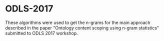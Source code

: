 # ODLS-2017

These algorithms were used to get the n-grams for the main approach described in the paper "Ontology content scoping
using n-gram statistics" submitted to ODLS 2017 workshop.
